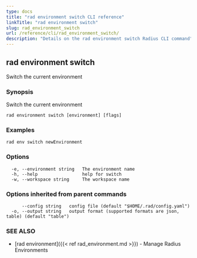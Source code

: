 ```yaml
---
type: docs
title: "rad environment switch CLI reference"
linkTitle: "rad environment switch"
slug: rad_environment_switch
url: /reference/cli/rad_environment_switch/
description: "Details on the rad environment switch Radius CLI command"
---
```

## rad environment switch

Switch the current environment

### Synopsis

Switch the current environment

```
rad environment switch [environment] [flags]
```

### Examples

```
rad env switch newEnvironment
```

### Options

```
  -e, --environment string   The environment name
  -h, --help                 help for switch
  -w, --workspace string     The workspace name
```

### Options inherited from parent commands

```
      --config string   config file (default "$HOME/.rad/config.yaml")
  -o, --output string   output format (supported formats are json, table) (default "table")
```

### SEE ALSO

* [rad environment]({{< ref rad_environment.md >}})	 - Manage Radius Environments

